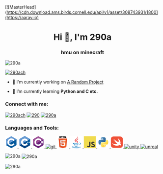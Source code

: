 [![MasterHead](https://cdn.download.ams.birds.cornell.edu/api/v1/asset/308743931/1800](https://aarav.io)
<h1 align="center">Hi 👋, I'm 290a</h1>
<h3 align="center">hmu on minecraft</h3>
<p align="left"> <img src="https://komarev.com/ghpvc/?username=290a&label=Profile%20views&color=0e75b6&style=flat" alt="290a" /> </p>

<p align="left"> <a href="https://twitter.com/290ach" target="blank"><img src="https://img.shields.io/twitter/follow/290ach?logo=twitter&style=for-the-badge" alt="290ach" /></a> </p>

- 🔭 I'm currently working on [A Random Project](https://github.com/IWantJuice22/Collab-Project)

- 🌱 I’m currently learning **Python and C etc.**

<h3 align="left">Connect with me:</h3>
<p align="left">
<a href="https://twitter.com/290ach" target="blank"><img align="center" src="https://raw.githubusercontent.com/rahuldkjain/github-profile-readme-generator/master/src/images/icons/Social/twitter.svg" alt="290ach" height="30" width="40" /></a>
<a href="https://stackoverflow.com/users/290" target="blank"><img align="center" src="https://raw.githubusercontent.com/rahuldkjain/github-profile-readme-generator/master/src/images/icons/Social/stack-overflow.svg" alt="290" height="30" width="40" /></a>
<a href="https://www.leetcode.com/290a" target="blank"><img align="center" src="https://raw.githubusercontent.com/rahuldkjain/github-profile-readme-generator/master/src/images/icons/Social/leet-code.svg" alt="290a" height="30" width="40" /></a>
</p>

<h3 align="left">Languages and Tools:</h3>
<p align="left"> <a href="https://www.cprogramming.com/" target="_blank" rel="noreferrer"> <img src="https://raw.githubusercontent.com/devicons/devicon/master/icons/c/c-original.svg" alt="c" width="40" height="40"/> </a> <a href="https://www.w3schools.com/cpp/" target="_blank" rel="noreferrer"> <img src="https://raw.githubusercontent.com/devicons/devicon/master/icons/cplusplus/cplusplus-original.svg" alt="cplusplus" width="40" height="40"/> </a> <a href="https://www.w3schools.com/cs/" target="_blank" rel="noreferrer"> <img src="https://raw.githubusercontent.com/devicons/devicon/master/icons/csharp/csharp-original.svg" alt="csharp" width="40" height="40"/> </a> <a href="https://git-scm.com/" target="_blank" rel="noreferrer"> <img src="https://www.vectorlogo.zone/logos/git-scm/git-scm-icon.svg" alt="git" width="40" height="40"/> </a> <a href="https://www.w3.org/html/" target="_blank" rel="noreferrer"> <img src="https://raw.githubusercontent.com/devicons/devicon/master/icons/html5/html5-original-wordmark.svg" alt="html5" width="40" height="40"/> </a> <a href="https://www.java.com" target="_blank" rel="noreferrer"> <img src="https://raw.githubusercontent.com/devicons/devicon/master/icons/java/java-original.svg" alt="java" width="40" height="40"/> </a> <a href="https://developer.mozilla.org/en-US/docs/Web/JavaScript" target="_blank" rel="noreferrer"> <img src="https://raw.githubusercontent.com/devicons/devicon/master/icons/javascript/javascript-original.svg" alt="javascript" width="40" height="40"/> </a> <a href="https://www.python.org" target="_blank" rel="noreferrer"> <img src="https://raw.githubusercontent.com/devicons/devicon/master/icons/python/python-original.svg" alt="python" width="40" height="40"/> </a> <a href="https://developer.apple.com/swift/" target="_blank" rel="noreferrer"> <img src="https://raw.githubusercontent.com/devicons/devicon/master/icons/swift/swift-original.svg" alt="swift" width="40" height="40"/> </a> <a href="https://unity.com/" target="_blank" rel="noreferrer"> <img src="https://www.vectorlogo.zone/logos/unity3d/unity3d-icon.svg" alt="unity" width="40" height="40"/> </a> <a href="https://unrealengine.com/" target="_blank" rel="noreferrer"> <img src="https://raw.githubusercontent.com/kenangundogan/fontisto/036b7eca71aab1bef8e6a0518f7329f13ed62f6b/icons/svg/brand/unreal-engine.svg" alt="unreal" width="40" height="40"/> </a> </p>

<p><img align="left" src="https://github-readme-stats.vercel.app/api/top-langs?username=290a&show_icons=true&locale=en&layout=compact" alt="290a" /></p>

<p>&nbsp;<img align="center" src="https://github-readme-stats.vercel.app/api?username=290a&show_icons=true&locale=en" alt="290a" /></p>

<p><img align="center" src="https://github-readme-streak-stats.herokuapp.com/?user=290a&" alt="290a" /></p>

